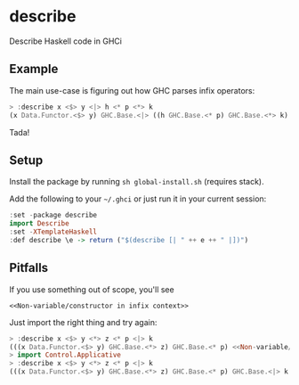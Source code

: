 # describe

Describe Haskell code in GHCi

## Example

The main use-case is figuring out how GHC parses infix operators:

``` haskell
> :describe x <$> y <|> h <* p <*> k
(x Data.Functor.<$> y) GHC.Base.<|> ((h GHC.Base.<* p) GHC.Base.<*> k)
```

Tada!

## Setup

Install the package by running `sh global-install.sh` (requires stack).

Add the following to your `~/.ghci` or just run it in your current session:

``` haskell
:set -package describe
import Describe
:set -XTemplateHaskell
:def describe \e -> return ("$(describe [| " ++ e ++ " |])")
```

## Pitfalls

If you use something out of scope, you'll see

    <<Non-variable/constructor in infix context>>

Just import the right thing and try again:

``` haskell
> :describe x <$> y <*> z <* p <|> k
(((x Data.Functor.<$> y) GHC.Base.<*> z) GHC.Base.<* p) <<Non-variable/constructor in infix context>> k
> import Control.Applicative
> :describe x <$> y <*> z <* p <|> k
(((x Data.Functor.<$> y) GHC.Base.<*> z) GHC.Base.<* p) GHC.Base.<|> k
```

